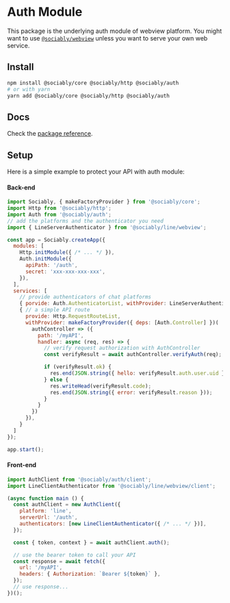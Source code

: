 # Auth Module

This package is the underlying auth module of webview platform. You might want
to use [`@sociably/webview`](https://github.com/machinat/sociably/tree/master/packages/webview)
unless you want to serve your own web service.

## Install

```bash
npm install @sociably/core @sociably/http @sociably/auth
# or with yarn
yarn add @sociably/core @sociably/http @sociably/auth
```

## Docs

Check the [package reference](https://sociably.js.org/api/modules/auth.html).

## Setup

Here is a simple example to protect your API with auth module:

#### Back-end

```js
import Sociably, { makeFactoryProvider } from '@sociably/core';
import Http from '@sociably/http';
import Auth from '@sociably/auth';
// add the platforms and the authenticator you need
import { LineServerAuthenticator } from '@sociably/line/webview';

const app = Sociably.createApp({
  modules: [
    Http.initModule({ /* ... */ }),
    Auth.initModule({
      apiPath: '/auth',
      secret: 'xxx-xxx-xxx-xxx',
    }),
  ],
  services: [
    // provide authenticators of chat platforms
    { porvide: Auth.AuthenticatorList, withProvider: LineServerAuthenticator },
    { // a simple API route
      provide: Http.RequestRouteList,
      withProvider: makeFactoryProvider({ deps: [Auth.Controller] })(
        authController => ({
          path: '/myAPI',
          handler: async (req, res) => {
            // verify request authorization with AuthController
            const verifyResult = await authController.verifyAuth(req);

            if (verifyResult.ok) {
              res.end(JSON.string({ hello: verifyResult.auth.user.uid }));
            } else {
              res.writeHead(verifyResult.code);
              res.end(JSON.string({ error: verifyResult.reason }));
            }
          }
        })
      }),
    }
  ]
});

app.start();
```

#### Front-end

```js
import AuthClient from '@sociably/auth/client';
import LineClientAuthenticator from '@sociably/line/webview/client';

(async function main () {
  const authClient = new AuthClient({
    platform: 'line',
    serverUrl: '/auth',
    authenticators: [new LineClientAuthenticator({ /* ... */ })],
  });

  const { token, context } = await authClient.auth();

  // use the bearer token to call your API
  const response = await fetch({
    url: '/myAPI',
    headers: { Authorization: `Bearer ${token}` },
  });
  // use response...
})();
```
